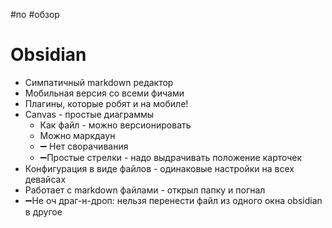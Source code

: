 #по #обзор

# Obsidian

- Симпатичный markdown редактор
- Мобильная версия со всеми фичами
- Плагины, которые робят и на мобиле!
- Canvas - простые диаграммы 
	- Как файл - можно версионировать 
	- Можно маркдаун
	- ➖ Нет сворачивания
	- ➖Простые стрелки - надо выдрачивать положение карточек
- Конфигурация в виде файлов - одинаковые настройки на всех девайсах
- Работает с markdown файлами - открыл папку и погнал
- ➖Не оч драг-н-дроп: нельзя перенести файл из одного окна obsidian в другое